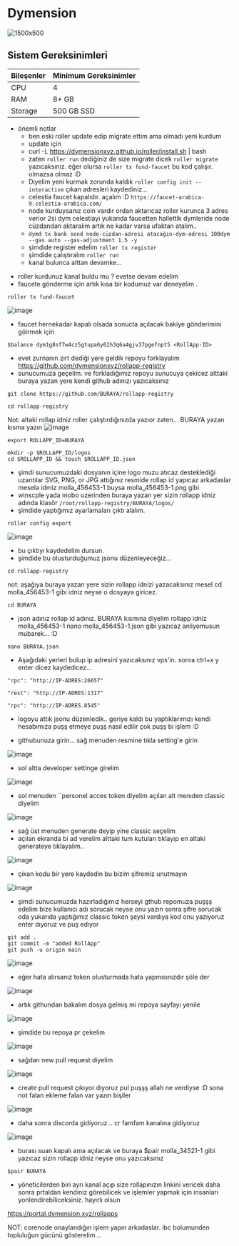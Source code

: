 # Dymension
![1500x500](https://user-images.githubusercontent.com/91562185/234884978-f1a6b9f1-5939-422c-af5d-ca66a9feb758.jpg)

## Sistem Gereksinimleri
| Bileşenler | Minimum Gereksinimler | 
| ------------ | ------------ |
| CPU |	4|
| RAM	| 8+ GB |
| Storage	| 500 GB SSD |


- önemli notlar
   - ben eski roller update edip migrate ettim ama olmadı yeni kurdum
   - update için
   - curl -L https://dymensionxyz.github.io/roller/install.sh | bash
   - zaten ``roller run`` dediğiniz de size migrate dicek ``roller migrate`` yazıcaksınız. eğer olursa  ``roller tx fund-faucet`` bu kod çalışır. olmazsa olmaz :D
   - Diyelim yeni kurmak zorunda kaldık ``roller config init --interactive`` çıkan adresleri kaydediniz...
   -  celestia faucet kapalıdır. açalım :D ``https://faucet-arabica-9.celestia-arabica.com/``
   -  node kurduysanız coin vardır ordan aktarıcaz roller kurunca 3 adres verior 2si dym  celestiayı yukarıda faucetten hallettik dymleride node cüzdandan aktaralım artık ne kadar varsa ufaktan atalım..
   -  ``dymd tx bank send node-cüzdan-adresi atacağın-dym-adresi 100dym --gas auto --gas-adjustment 1.5 -y``
   -  şimdide register edelim ``roller tx register``
   -  şimdide çalıştıralım ``roller run``
   -  kanal bulunca alttan devamke...


* roller kurdunuz kanal buldu mu ? evetse devam edelim
* faucete gönderme için artık kısa bir kodumuz var deneyelim .
```
roller tx fund-faucet
```
![image](https://github.com/molla202/Dymension/assets/91562185/0a0bed26-56b9-4874-8f98-2159ff631596)

* faucet hernekadar kapalı olsada sonucta açılacak bakiye gönderimini göirmek için
```
$balance dym1g8sf7w4cz5gtupa6y62h3q6a4gjv37pgefnpt5 <RollApp-ID>
```
* evet zurnanın zırt dediği yere geldik repoyu forklayalım
https://github.com/dymensionxyz/rollapp-registry
* sunucumuza geçelim. ve forkladığımız repoyu sunucuya çekicez alttaki buraya yazan yere kendi github adınızı yazıcaksınız
```
git clone https://github.com/BURAYA/rollapp-registry
```
```
cd rollapp-registry
```
Not: altaki rollap idniz roller çalıştırdığınızda yazıor zaten... BURAYA yazan kısma yazın
![image](https://github.com/molla202/Dymension/assets/91562185/0d58e837-73f4-4707-8f49-f93c519afc3a)
```
export ROLLAPP_ID=BURAYA
```
```
mkdir -p $ROLLAPP_ID/logos
cd $ROLLAPP_ID && touch $ROLLAPP_ID.json
```

* şimdi sunucumuzdaki dosyanın içine logo muzu atıcaz desteklediği uzantılar SVG, PNG, or JPG attığınız resmide rollap id yapıcaz arkadaslar mesela idmiz molla_456453-1 buysa molla_456453-1.png gibi
* winscple yada mobo uzerinden buraya yazan yer sizin rollapp idniz adında klasör  `/root/rollapp-registry/BURAYA/logos/`
* şimdide yaptığımız ayarlamaları çıktı alalım.
```
roller config export
```
![image](https://github.com/molla202/Dymension/assets/91562185/e32fb431-e7ec-44ff-a30b-022400861e17)

* bu çıktıyı kaydedelim dursun.
* şimdide bu olusturduğumuz jsonu düzenleyeceğiz...
```
cd rollapp-registry
```
not: aşağıya buraya yazan yere sizin rollapp idnizi yazacaksınız mesel cd molla_456453-1 gibi idniz neyse o dosyaya giricez.
```
cd BURAYA
```
* json adınız rollap id adınız. BURAYA kısmına diyelim rollapp idniz molla_456453-1     nano molla_456453-1.json gibi yazıcaz anliyomusun mubarek... :D
```
nano BURAYA.json
```
* Aşağıdaki yerleri bulup ip adresini yazıcaksınız vps'in. sonra ctrl+x y enter dicez kaydedicez...

``"rpc": "http://IP-ADRES:26657"``

``"rest": "http://IP-ADRES:1317"``

``"rpc": "http://IP-ADRES.8545"``

* logoyu attık jsonu düzenledik.. geriye kaldı bu yaptıklarımızı kendi hesabımıza puşş etmeye puşş nasıl edilir çok puşş bi işlem :D

* githubunuza girin... sağ menuden resmine tıkla setting'e girin

![image](https://github.com/molla202/Dymension/assets/91562185/72e008f8-fd46-4e8e-8176-7e06e63f2043)

* sol altta developer settinge girelim

![image](https://github.com/molla202/Dymension/assets/91562185/42b63d38-f3b7-4732-b8d2-3f3015cd7fe3)

* sol menuden ``personel acces token diyelim açılan alt menıden classic diyelim

![image](https://github.com/molla202/Dymension/assets/91562185/87e561b8-5082-4900-8c8e-9507cd881abd)

* sağ üst menuden generate deyip yine classic seçelim
* açılan ekranda bi ad verelim alttaki tum kutuları tıklayıp en altaki generateye tıklayalım..

![image](https://github.com/molla202/Dymension/assets/91562185/6585fe18-8834-43d8-8802-93190208039a)

* çıkan kodu bir yere kaydedin bu bizim şifremiz unutmayın

![image](https://github.com/molla202/Dymension/assets/91562185/1a09b406-4501-44e3-82c3-4a3b49e6c38a)

* şimdi sunucumuzda hazırladığımız herseyi gthub repomuza puşşş edelim bize kullanıcı adı sorucak neyse onu yazın sonra şifre sorucak oda yukarıda yaptığımız classic token şeysi  vardıya kod onu yazıyoruz enter dıyoruz ve puş edıyor

```
git add .
git commit -m "added RollApp"
git push -u origin main
```

![image](https://github.com/molla202/Dymension/assets/91562185/27c38010-cf51-433c-8235-9e1c50b8f0d4)

* eğer hata alırsanız token olusturmada hata yapmısınızdır şöle der

![image](https://github.com/molla202/Dymension/assets/91562185/2d66acd5-26a0-4437-a4de-716890ee8218)

* artık githundan bakalım dosya gelmiş mi repoya sayfayı yenile

![image](https://github.com/molla202/Dymension/assets/91562185/45e20818-d8b7-4691-a2d4-2b6cda0042e2)

* şimdide bu repoya pr çekelim

![image](https://github.com/molla202/Dymension/assets/91562185/95b23072-75df-4ecc-a2a4-ab3b4501bb03)

* sağdan new pull request diyelim

![image](https://github.com/molla202/Dymension/assets/91562185/676ae07a-a218-4b06-b93a-f960d149ce1b)

* create pull request çıkıyor dıyoruz pul puşşş allah ne verdiyse :D sona not falan ekleme falan var yazın bişiler

![image](https://github.com/molla202/Dymension/assets/91562185/697ebde4-a798-407f-bc23-b739f7231bb9)

* daha sonra discorda gidiyoruz...  cr famfam kanalına gidiyoruz

![image](https://github.com/molla202/Dymension/assets/91562185/18b9016b-93ec-4bc5-8123-1bba20a2b5db)

* burası suan kapalı ama açılacak ve buraya $pair molla_34521-1  gibi yazıcaz sizin rollapp idniz neyse onu yazıcaksınız

``$pair BURAYA``

* yöneticilerden biri ayrı kanal açıp size rollapınızın linkini vericek daha sonra prtaldan kendiniz görebilicek ve işlemler yapmak için insanları yonlendirebiliceksiniz. hayırlı olsun

https://portal.dymension.xyz/rollapps


NOT: corenode onaylandığın işlem yapın arkadaslar. ibc bolumunden topluluğun gücünü gösterelim...


















  
